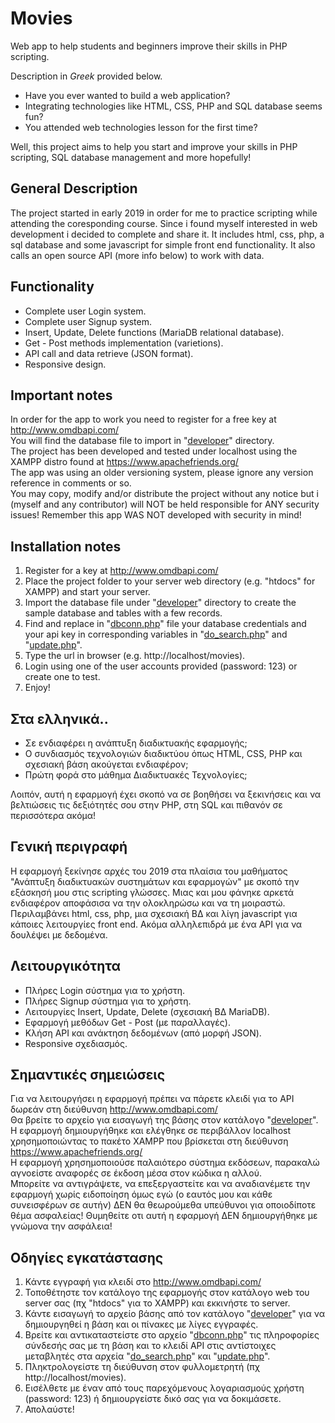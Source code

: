 # Movies  
Web app to help students and beginners improve their skills in PHP scripting.  
  
Description in *Greek* provided below.  
  
* Have you ever wanted to build a web application?  
* Integrating technologies like HTML, CSS, PHP and SQL database seems fun?  
* You attended web technologies lesson for the first time?  
  
Well, this project aims to help you start and improve your skills in PHP scripting, SQL database management and more hopefully!  
  
## General Description  
The project started in early 2019 in order for me to practice scripting while attending the coresponding course. Since i found myself interested in web development i decided to complete and share it. It includes html, css, php, a sql database and some javascript for simple front end functionality. It also calls an open source API (more info below) to work with data.  
  
## Functionality  
* Complete user Login system.  
* Complete user Signup system.  
* Insert, Update, Delete functions (MariaDB relational database).  
* Get - Post methods implementation (varietions).  
* API call and data retrieve (JSON format).  
* Responsive design.  
  
## Important notes  
In order for the app to work you need to register for a free key at http://www.omdbapi.com/  
You will find the database file to import in "[developer](../master/movies/developer)" directory.  
The project has been developed and tested under localhost using the XAMPP distro found at https://www.apachefriends.org/  
The app was using an older versioning system, please ignore any version reference in comments or so.  
You may copy, modify and/or distribute the project without any notice but i (myself and any contributor) will NOT be held responsible for ANY security issues! Remember this app WAS NOT developed with security in mind!  
  
## Installation notes  
1. Register for a key at http://www.omdbapi.com/  
2. Place the project folder to your server web directory (e.g. "htdocs" for XAMPP) and start your server.  
3. Import the database file under "[developer](../master/movies/developer)" directory to create the sample database and tables with a few records.  
4. Find and replace in "[dbconn.php](../master/movies/functions/dbconn.php)" file your database credentials and your api key in corresponding variables in "[do_search.php](../master/movies/functions/do_search.php)" and "[update.php](../master/movies/functions/update.php)".  
5. Type the url in browser (e.g. http://localhost/movies).  
6. Login using one of the user accounts provided (password: 123) or create one to test.  
7. Enjoy!  
  
## Στα ελληνικά..  
  
* Σε ενδιαφέρει η ανάπτυξη διαδικτυακής εφαρμογής;  
* Ο συνδιασμός τεχνολογιών διαδικτύου όπως HTML, CSS, PHP και σχεσιακή βάση ακούγεται ενδιαφέρον;  
* Πρώτη φορά στο μάθημα Διαδικτυακές Τεχνολογίες;  
  
Λοιπόν, αυτή η εφαρμογή έχει σκοπό να σε βοηθήσει να ξεκινήσεις και να βελτιώσεις τις δεξιότητές σου στην PHP, στη SQL και πιθανόν σε περισσότερα ακόμα!  
  
## Γενική περιγραφή  
Η εφαρμογή ξεκίνησε αρχές του 2019 στα πλαίσια του μαθήματος "Ανάπτυξη διαδικτυακών συστημάτων και εφαρμογών" με σκοπό την εξάσκησή μου στις scripting γλώσσες. Μιας και μου φάνηκε αρκετά ενδιαφέρον αποφάσισα να την ολοκληρώσω και να τη μοιραστώ. Περιλαμβάνει html, css, php, μια σχεσιακή ΒΔ και λίγη javascript για κάποιες λειτουργίες front end. Ακόμα αλληλεπιδρά με ένα API για να δουλέψει με δεδομένα.  
  
## Λειτουργικότητα  
* Πλήρες Login σύστημα για το χρήστη.  
* Πλήρες Signup σύστημα για το χρήστη.  
* Λειτουργίες Insert, Update, Delete (σχεσιακή ΒΔ MariaDB).  
* Εφαρμογή μεθόδων Get - Post (με παραλλαγές).  
* Κλήση API και ανάκτηση δεδομένων (από μορφή JSON).  
* Responsive σχεδιασμός.  
  
## Σημαντικές σημειώσεις  
Για να λειτουργήσει η εφαρμογή πρέπει να πάρετε κλειδί για το API δωρεάν στη διεύθυνση http://www.omdbapi.com/  
Θα βρείτε το αρχείο για εισαγωγή της βάσης στον κατάλογο "[developer](../master/movies/developer)".  
Η εφαρμογή δημιουργήθηκε και ελέγθηκε σε περιβάλλον localhost χρησημοποιώντας το πακέτο XAMPP που βρίσκεται στη διεύθυνση https://www.apachefriends.org/  
Η εφαρμογή χρησημοποιούσε παλαιότερο σύστημα εκδόσεων, παρακαλώ αγνοείστε αναφορές σε έκδοση μέσα στον κώδικα η αλλού.  
Μπορείτε να αντιγράψετε, να επεξεργαστείτε και να αναδιανέμετε την εφαρμογή χωρίς ειδοποίηση όμως εγώ (ο εαυτός μου και κάθε συνεισφέρων σε αυτήν) ΔΕΝ θα θεωρούμεθα υπεύθυνοι για οποιοδίποτε θέμα ασφαλείας! Θυμηθείτε οτι αυτή η εφαρμογή ΔΕΝ δημιουργήθηκε με γνώμονα την ασφάλεια!  
  
## Οδηγίες εγκατάστασης  
1. Κάντε εγγραφή για κλειδί στο http://www.omdbapi.com/  
2. Τοποθέτηστε τον κατάλογο της εφαρμογής στον κατάλογο web του server σας (πχ "htdocs" για το XAMPP) και εκκινήστε το server.  
3. Κάντε εισαγωγή το αρχείο βάσης από τον κατάλογο "[developer](../master/movies/developer)" για να δημιουργηθεί η βάση και οι πίνακες με λίγες εγγραφές.  
4. Βρείτε και αντικαταστείστε στο αρχείο "[dbconn.php](../master/movies/functions/dbconn.php)" τις πληροφορίες σύνδεσής σας με τη βάση και το κλειδί API στις αντίστοιχες μεταβλητές στα αρχεία "[do_search.php](../master/movies/functions/do_search.php)" και "[update.php](../master/movies/functions/update.php)".  
5. Πληκτρολογείστε τη διεύθυνση στον φυλλομετρητή (πχ http://localhost/movies).  
6. Εισέλθετε με έναν από τους παρεχόμενους λογαριασμούς χρήστη (password: 123) ή δημιουργείστε δικό σας για να δοκιμάσετε.  
7. Απολαύστε!  
